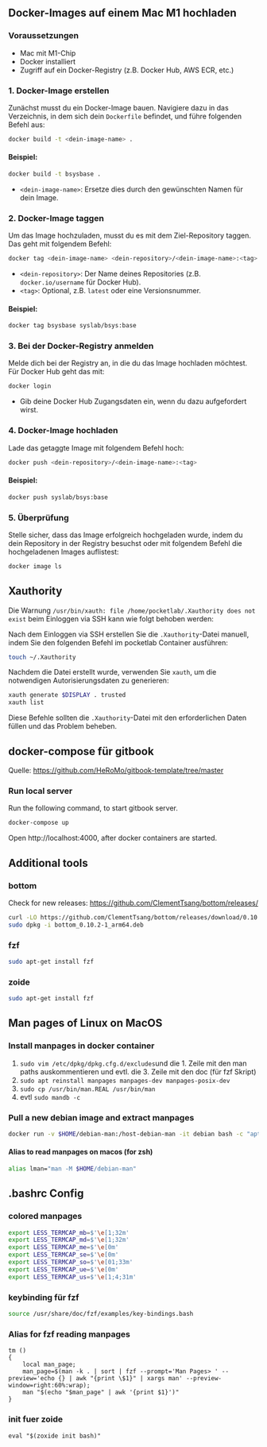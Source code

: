 ## Docker-Images auf einem Mac M1 hochladen

### Voraussetzungen

- Mac mit M1-Chip
- Docker installiert
- Zugriff auf ein Docker-Registry (z.B. Docker Hub, AWS ECR, etc.)

### 1. Docker-Image erstellen

Zunächst musst du ein Docker-Image bauen. Navigiere dazu in das Verzeichnis, in dem sich dein `Dockerfile` befindet, und führe folgenden Befehl aus:

```bash
docker build -t <dein-image-name> .
```

#### Beispiel:

```bash
docker build -t bsysbase .
```

- `<dein-image-name>`: Ersetze dies durch den gewünschten Namen für dein Image.

### 2. Docker-Image taggen

Um das Image hochzuladen, musst du es mit dem Ziel-Repository taggen. Das geht mit folgendem Befehl:

```bash
docker tag <dein-image-name> <dein-repository>/<dein-image-name>:<tag>
```

- `<dein-repository>`: Der Name deines Repositories (z.B. `docker.io/username` für Docker Hub).
- `<tag>`: Optional, z.B. `latest` oder eine Versionsnummer.

#### Beispiel:

```bash
docker tag bsysbase syslab/bsys:base
```

### 3. Bei der Docker-Registry anmelden

Melde dich bei der Registry an, in die du das Image hochladen möchtest. Für Docker Hub geht das mit:

```bash
docker login
```

- Gib deine Docker Hub Zugangsdaten ein, wenn du dazu aufgefordert wirst.

### 4. Docker-Image hochladen

Lade das getaggte Image mit folgendem Befehl hoch:

```bash
docker push <dein-repository>/<dein-image-name>:<tag>
```

#### Beispiel:

```bash
docker push syslab/bsys:base
```

### 5. Überprüfung

Stelle sicher, dass das Image erfolgreich hochgeladen wurde, indem du dein Repository in der Registry besuchst oder mit folgendem Befehl die hochgeladenen Images auflistest:

```bash
docker image ls
```

## Xauthority

Die Warnung `/usr/bin/xauth: file /home/pocketlab/.Xauthority does not exist` beim Einloggen via SSH kann wie folgt behoben werden:

Nach dem Einloggen via SSH erstellen Sie die `.Xauthority`-Datei manuell, indem Sie den folgenden Befehl im pocketlab Container ausführen:

```bash
touch ~/.Xauthority
```

Nachdem die Datei erstellt wurde, verwenden Sie `xauth`, um die notwendigen Autorisierungsdaten zu generieren:

```bash
xauth generate $DISPLAY . trusted
xauth list
```

Diese Befehle sollten die `.Xauthority`-Datei mit den erforderlichen Daten füllen und das Problem beheben.

## docker-compose für gitbook

Quelle: https://github.com/HeRoMo/gitbook-template/tree/master

### Run local server

Run the following command, to start gitbook server.

```bash
docker-compose up
```

Open http://localhost:4000, after docker containers are started.

## Additional tools

### bottom

Check for new releases: https://github.com/ClementTsang/bottom/releases/

```bash
curl -LO https://github.com/ClementTsang/bottom/releases/download/0.10.2/bottom_0.10.2-1_arm64.deb
sudo dpkg -i bottom_0.10.2-1_arm64.deb
```

### fzf

```bash
sudo apt-get install fzf
```

### zoide

```bash
sudo apt-get install fzf
```

## Man pages of Linux on MacOS

### Install manpages in docker container

1. `sudo vim /etc/dpkg/dpkg.cfg.d/excludes`und die 1. Zeile mit den man paths auskommentieren und evtl. die 3. Zeile mit den doc (für fzf Skript)
2. `sudo apt reinstall manpages manpages-dev manpages-posix-dev`
3. `sudo cp /usr/bin/man.REAL /usr/bin/man`
4. evtl `sudo mandb -c`

### Pull a new debian image and extract manpages

```bash
docker run -v $HOME/debian-man:/host-debian-man -it debian bash -c "apt update && apt install -y build-essential apt-utils locales man-db nano sudo manpages manpages-dev net-tools; cp -Rf /usr/share/man/* /host-debian-man"
```

#### Alias to read manpages on macos (for zsh)

```bash
alias lman="man -M $HOME/debian-man"
```

## .bashrc Config

### colored manpages

```bash
export LESS_TERMCAP_mb=$'\e[1;32m'
export LESS_TERMCAP_md=$'\e[1;32m'
export LESS_TERMCAP_me=$'\e[0m'
export LESS_TERMCAP_se=$'\e[0m'
export LESS_TERMCAP_so=$'\e[01;33m'
export LESS_TERMCAP_ue=$'\e[0m'
export LESS_TERMCAP_us=$'\e[1;4;31m'
```

### keybinding für fzf

```bash
source /usr/share/doc/fzf/examples/key-bindings.bash
```

### Alias for fzf reading manpages

```text
tm ()
{
    local man_page;
    man_page=$(man -k . | sort | fzf --prompt='Man Pages> ' --preview='echo {} | awk "{print \$1}" | xargs man' --preview-window=right:60%:wrap);
    man "$(echo "$man_page" | awk '{print $1}')"
}
```

### init fuer zoide

`eval "$(zoxide init bash)"`
